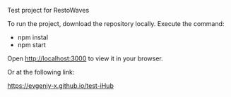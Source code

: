 Test project for RestoWaves

To run the project, download the repository locally. Execute the command:

- npm instal
- npm start

Open [http://localhost:3000](http://localhost:3000) to view it in your browser.

Or at the following link:

https://evgeniy-x.github.io/test-iHub

